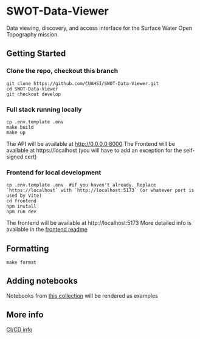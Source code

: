 # SWOT-Data-Viewer
Data viewing, discovery, and access interface for the Surface Water Open Topography mission.

## Getting Started

### Clone the repo, checkout this branch
```console
git clone https://github.com/CUAHSI/SWOT-Data-Viewer.git
cd SWOT-Data-Viewer
git checkout develop
```

### Full stack running locally
```console
cp .env.template .env
make build
make up
```
The API will be available at http://0.0.0.0:8000 
The Frontend will be available at https://localhost (you will have to add an exception for the self-signed cert)

### Frontend for local development
```console
cp .env.template .env  #if you haven't already. Replace `https://localhost` with `http://localhost:5173` (or whatever port is used by Vite)
cd frontend
npm install
npm run dev
```
The frontend will be available at http://localhost:5173
More detailed info is available in the [frontend readme](frontend/README.md)

## Formatting
```console
make format
```

## Adding notebooks

Notebooks from [this collection](https://www.hydroshare.org/resource/ac6cc75dcb0146cf9cc17a974f4bb08b/) will be rendered as examples

## More info
[CI/CD info](https://develop.cuahsi.io/swotviz/ci_cd/)
